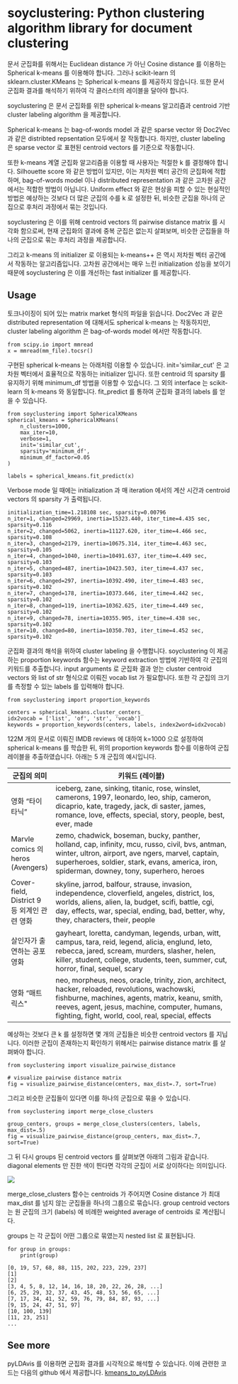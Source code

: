 # soyclustering: Python clustering algorithm library for document clustering

문서 군집화를 위해서는 Euclidean distance 가 아닌 Cosine distance 를 이용하는 Spherical k-means 를 이용해야 합니다. 그러나 scikit-learn 의 sklearn.cluster.KMeans 는 Spherical k-means 를 제공하지 않습니다. 또한 문서 군집화 결과를 해석하기 위하여 각 클러스터의 레이블을 달아야 합니다. 

soyclustering 은 문서 군집화를 위한 spherical k-means 알고리즘과 centroid 기반 cluster labeling algorithm 을 제공합니다.

Spherical k-means 는 bag-of-words model 과 같은 sparse vector 와 Doc2Vec 과 같은 distribted repsentation 모두에서 잘 작동합니다. 하지만, cluster labeling 은 sparse vector 로 표현된 centroid vectors 를 기준으로 작동합니다.

또한 k-means 계열 군집화 알고리즘을 이용할 때 사용자는 적절한 k 를 결정해야 합니다. Silhouette score 와 같은 방법이 있지만, 이는 저차원 벡터 공간의 군집화에 적합하며, bag-of-words model 이나 distributed representation 과 같은 고차원 공간에서는 적합한 방법이 아닙니다. Uniform effect 와 같은 현상을 피할 수 있는 현실적인 방법은 예상하는 것보다 더 많은 군집의 수를 k 로 설정한 뒤, 비슷한 군집을 하나의 군집으로 후처리 과정에서 묶는 것입니다.

soyclustering 은 이를 위해 centroid vectors 의 pairwise distance matrix 를 시각화 함으로써, 현재 군집화의 결과에 중복 군집은 없는지 살펴보며, 비슷한 군집들을 하나의 군집으로 묶는 후처리 과정을 제공합니다.

그리고 k-means 의 initializer 로 이용되는 k-means++ 은 역시 저차원 벡터 공간에서 작동하는 알고리즘입니다. 고차원 공간에서는 매우 느린 initialization 성능을 보이기 때문에 soyclustering 은 이를 개선하는 fast initializer 를 제공합니다.

## Usage

토크나이징이 되어 있는 matrix market 형식의 파일을 읽습니다. Doc2Vec 과 같은 distributed representation 에 대해서도 spherical k-means 는 작동하지만, cluster labeling algorithm 은 bag-of-words model 에서만 작동합니다.

    from scipy.io import mmread
    x = mmread(mm_file).tocsr()

구현된 spherical k-means 는 아래처럼 이용할 수 있습니다. init='similar_cut' 은 고차원 벡터에서 효율적으로 작동하는 initializer 입니다. 또한 centroid 의 sparsity 를 유지하기 위해 minimum_df 방법을 이용할 수 있습니다. 그 외의 interface 는 scikit-learn 의 k-means 와 동일합니다. fit_predict 를 통하여 군집화 결과의 labels 를 얻을 수 있습니다.

    from soyclustering import SphericalKMeans
    spherical_kmeans = SphericalKMeans(
        n_clusters=1000,
        max_iter=10,
        verbose=1,
        init='similar_cut',
        sparsity='minimum_df', 
        minimum_df_factor=0.05
    )

    labels = spherical_kmeans.fit_predict(x)

Verbose mode 일 때에는 initialization 과 매 iteration 에서의 계산 시간과 centroid vectors 의 sparsity 가 출력됩니다.

    initialization_time=1.218108 sec, sparsity=0.00796
    n_iter=1, changed=29969, inertia=15323.440, iter_time=4.435 sec, sparsity=0.116
    n_iter=2, changed=5062, inertia=11127.620, iter_time=4.466 sec, sparsity=0.108
    n_iter=3, changed=2179, inertia=10675.314, iter_time=4.463 sec, sparsity=0.105
    n_iter=4, changed=1040, inertia=10491.637, iter_time=4.449 sec, sparsity=0.103
    n_iter=5, changed=487, inertia=10423.503, iter_time=4.437 sec, sparsity=0.103
    n_iter=6, changed=297, inertia=10392.490, iter_time=4.483 sec, sparsity=0.102
    n_iter=7, changed=178, inertia=10373.646, iter_time=4.442 sec, sparsity=0.102
    n_iter=8, changed=119, inertia=10362.625, iter_time=4.449 sec, sparsity=0.102
    n_iter=9, changed=78, inertia=10355.905, iter_time=4.438 sec, sparsity=0.102
    n_iter=10, changed=80, inertia=10350.703, iter_time=4.452 sec, sparsity=0.102

군집화 결과의 해석을 위하여 cluster labeling 을 수행합니다. soyclustering 이 제공하는 proportion keywords 함수는 keyword extraction 방법에 기반하여 각 군집의 키워드를 추출합니다. input arguments 로 군집화 결과 얻는 cluster centroid vectors 와 list of str 형식으로 이뤄진 vocab list 가 필요합니다. 또한 각 군집의 크기를 측정할 수 있는 labels 를 입력해야 합니다.

    from soyclustering import proportion_keywords
    
    centers = spherical_kmeans.cluster_centers_
    idx2vocab = ['list', 'of', 'str', 'vocab']
    keywords = proportion_keywords(centers, labels, index2word=idx2vocab)

122M 개의 문서로 이뤄진 IMDB reviews 에 대하여 k=1000 으로 설정하여 spherical k-means 를 학습한 뒤, 위의 proportion keywords 함수를 이용하여 군집 레이블을 추출하였습니다. 아래는 5 개 군집의 예시입니다.

<table>
  <colgroup>
    <col width="20%" />
    <col width="80%" />
  </colgroup>
  <thead>
    <tr class="query_and_topic">
      <th>군집의 의미</th>
      <th>키워드 (레이블)</th>
    </tr>
  </thead>
  <tbody>
    <tr>
      <td markdown="span"> 영화 “타이타닉” </td>
      <td markdown="span"> iceberg, zane, sinking, titanic, rose, winslet, camerons, 1997, leonardo, leo, ship, cameron, dicaprio, kate, tragedy, jack, di saster, james, romance, love, effects, special, story, people, best, ever, made </td>
    </tr>
    <tr>
      <td markdown="span"> Marvle comics 의 heros (Avengers) </td>
      <td markdown="span"> zemo, chadwick, boseman, bucky, panther, holland, cap, infinity, mcu, russo, civil, bvs, antman, winter, ultron, airport, ave ngers, marvel, captain, superheroes, soldier, stark, evans, america, iron, spiderman, downey, tony, superhero, heroes </td>
    </tr>
    <tr>
      <td markdown="span"> Cover-field, District 9 등 외계인 관련 영화 </td>
      <td markdown="span"> skyline, jarrod, balfour, strause, invasion, independence, cloverfield, angeles, district, los, worlds, aliens, alien, la, budget, scifi, battle, cgi, day, effects, war, special, ending, bad, better, why, they, characters, their, people </td>
    </tr>
    <tr>
      <td markdown="span"> 살인자가 출연하는 공포 영화 </td>
      <td markdown="span"> gayheart, loretta, candyman, legends, urban, witt, campus, tara, reid, legend, alicia, englund, leto, rebecca, jared, scream, murders, slasher, helen, killer, student, college, students, teen, summer, cut, horror, final, sequel, scary </td>
    </tr>
    <tr>
      <td markdown="span"> 영화 “매트릭스" </td>
      <td markdown="span"> neo, morpheus, neos, oracle, trinity, zion, architect, hacker, reloaded, revolutions, wachowski, fishburne, machines, agents, matrix, keanu, smith, reeves, agent, jesus, machine, computer, humans, fighting, fight, world, cool, real, special, effects </td>
    </tr>
  </tbody>
</table>

예상하는 것보다 큰 k 를 설정하면 몇 개의 군집들은 비슷한 centroid vectors 를 지닙니다. 이러한 군집이 존재하는지 확인하기 위해서는 pairwise distance matrix 를 살펴봐야 합니다.

    from soyclustering import visualize_pairwise_distance

    # visualize pairwise distance matrix
    fig = visualize_pairwise_distance(centers, max_dist=.7, sort=True)

그리고 비슷한 군집들이 있다면 이를 하나의 군집으로 묶을 수 있습니다.

    from soyclustering import merge_close_clusters

    group_centers, groups = merge_close_clusters(centers, labels, max_dist=.5)
    fig = visualize_pairwise_distance(group_centers, max_dist=.7, sort=True)

그 뒤 다시 groups 된 centroid vectors 를 살펴보면 아래의 그림과 같습니다. diagonal elements 만 진한 색이 띈다면 각각의 군집이 서로 상이하다는 의미입니다.

![](https://github.com/lovit/clustering4docs/blob/master/assets/merge_similar_clusters.png)

merge_close_clusters 함수는 centroids 가 주어지면 Cosine distance 가 최대 max_dist 를 넘지 않는 군집들을 하나의 그룹으로 묶습니다. group centroid vectors 는 원 군집의 크기 (labels) 에 비례한 weighted average of centroids 로 계산됩니다.

groups 는 각 군집이 어떤 그룹으로 묶였는지 nested list 로 표현됩니다.

    for group in groups:
        print(group)

    [0, 19, 57, 68, 88, 115, 202, 223, 229, 237]
    [1]
    [2]
    [3, 4, 5, 8, 12, 14, 16, 18, 20, 22, 26, 28, ...]
    [6, 25, 29, 32, 37, 43, 45, 48, 53, 56, 65, ...]
    [7, 17, 34, 41, 52, 59, 76, 79, 84, 87, 93, ...]
    [9, 15, 24, 47, 51, 97]
    [10, 100, 139]
    [11, 23, 251]
    ...

## See more

pyLDAvis 를 이용하면 군집화 결과를 시각적으로 해석할 수 있습니다. 이에 관련한 코드는 다음의 github 에서 제공합니다. [kmeans_to_pyLDAvis](https://github.com/lovit/kmeans_to_pyLDAvis)